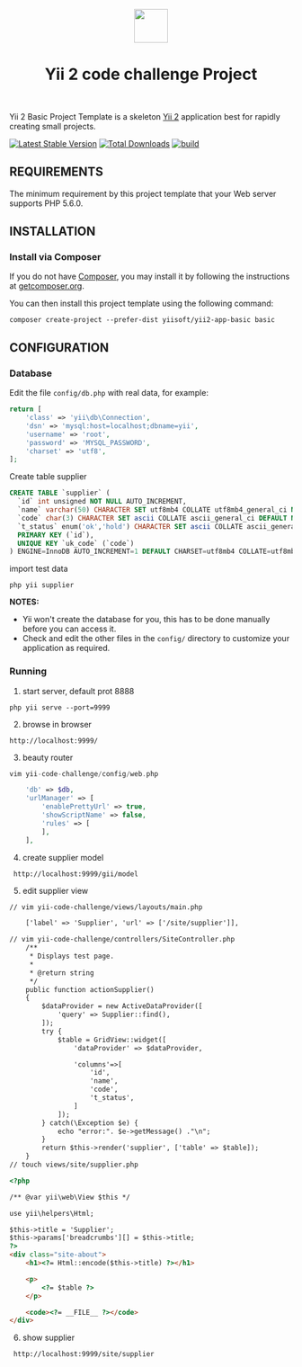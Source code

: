 <p align="center">
    <a href="https://github.com/yiisoft" target="_blank">
        <img src="https://avatars0.githubusercontent.com/u/993323" height="60px">
    </a>
    <h1 align="center">Yii 2 code challenge Project</h1>
    <br>
</p>

Yii 2 Basic Project Template is a skeleton [Yii 2](http://www.yiiframework.com/) application best for
rapidly creating small projects.

[![Latest Stable Version](https://img.shields.io/packagist/v/yiisoft/yii2-app-basic.svg)](https://packagist.org/packages/yiisoft/yii2-app-basic)
[![Total Downloads](https://img.shields.io/packagist/dt/yiisoft/yii2-app-basic.svg)](https://packagist.org/packages/yiisoft/yii2-app-basic)
[![build](https://github.com/yiisoft/yii2-app-basic/workflows/build/badge.svg)](https://github.com/yiisoft/yii2-app-basic/actions?query=workflow%3Abuild)

REQUIREMENTS
------------

The minimum requirement by this project template that your Web server supports PHP 5.6.0.

INSTALLATION
------------

### Install via Composer

If you do not have [Composer](http://getcomposer.org/), you may install it by following the instructions
at [getcomposer.org](http://getcomposer.org/doc/00-intro.md#installation-nix).

You can then install this project template using the following command:

~~~
composer create-project --prefer-dist yiisoft/yii2-app-basic basic
~~~

CONFIGURATION
-------------

### Database

Edit the file `config/db.php` with real data, for example:

```php
return [
    'class' => 'yii\db\Connection',
    'dsn' => 'mysql:host=localhost;dbname=yii',
    'username' => 'root',
    'password' => 'MYSQL_PASSWORD',
    'charset' => 'utf8',
];
```
Create table supplier

```SQL
CREATE TABLE `supplier` (
  `id` int unsigned NOT NULL AUTO_INCREMENT,
  `name` varchar(50) CHARACTER SET utf8mb4 COLLATE utf8mb4_general_ci NOT NULL DEFAULT '',
  `code` char(3) CHARACTER SET ascii COLLATE ascii_general_ci DEFAULT NULL,
  `t_status` enum('ok','hold') CHARACTER SET ascii COLLATE ascii_general_ci NOT NULL DEFAULT 'ok',
  PRIMARY KEY (`id`),
  UNIQUE KEY `uk_code` (`code`)
) ENGINE=InnoDB AUTO_INCREMENT=1 DEFAULT CHARSET=utf8mb4 COLLATE=utf8mb4_general_ci
```
import test data

```
php yii supplier
```

**NOTES:**
- Yii won't create the database for you, this has to be done manually before you can access it.
- Check and edit the other files in the `config/` directory to customize your application as required.

### Running

1. start server, default prot 8888

~~~
php yii serve --port=9999
~~~

2. browse in browser

~~~
http://localhost:9999/
~~~

3. beauty router

~~~php
vim yii-code-challenge/config/web.php

    'db' => $db,
    'urlManager' => [
        'enablePrettyUrl' => true,
        'showScriptName' => false,
        'rules' => [
        ],
    ],
~~~

4. create supplier model

~~~
 http://localhost:9999/gii/model
~~~

5. edit supplier view 

~~~html
// vim yii-code-challenge/views/layouts/main.php

    ['label' => 'Supplier', 'url' => ['/site/supplier']],

// vim yii-code-challenge/controllers/SiteController.php
    /**
     * Displays test page.
     *
     * @return string
     */
    public function actionSupplier()
    {
        $dataProvider = new ActiveDataProvider([
            'query' => Supplier::find(),
        ]);
        try {
            $table = GridView::widget([
                'dataProvider' => $dataProvider,

                'columns'=>[
                    'id',
                    'name',
                    'code',
                    't_status',
                ]
            ]);
        } catch(\Exception $e) {
            echo "error:". $e->getMessage() ."\n";
        }
        return $this->render('supplier', ['table' => $table]);
    }
// touch views/site/supplier.php

<?php

/** @var yii\web\View $this */

use yii\helpers\Html;

$this->title = 'Supplier';
$this->params['breadcrumbs'][] = $this->title;
?>
<div class="site-about">
    <h1><?= Html::encode($this->title) ?></h1>

    <p>
        <?= $table ?>
    </p>

    <code><?= __FILE__ ?></code>
</div>
~~~

6. show supplier

~~~
 http://localhost:9999/site/supplier
~~~
